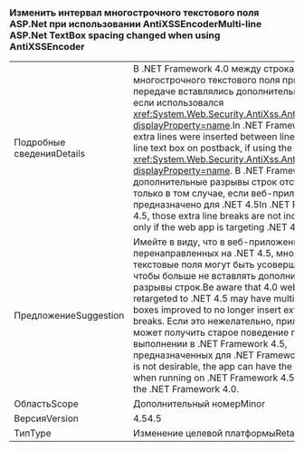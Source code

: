 ### <a name="multi-line-aspnet-textbox-spacing-changed-when-using-antixssencoder"></a><span data-ttu-id="cf949-101">Изменить интервал многострочного текстового поля ASP.Net при использовании AntiXSSEncoder</span><span class="sxs-lookup"><span data-stu-id="cf949-101">Multi-line ASP.Net TextBox spacing changed when using AntiXSSEncoder</span></span>

|   |   |
|---|---|
|<span data-ttu-id="cf949-102">Подробные сведения</span><span class="sxs-lookup"><span data-stu-id="cf949-102">Details</span></span>|<span data-ttu-id="cf949-103">В .NET Framework 4.0 между строками многострочного текстового поля при обратной передаче вставлялись дополнительные строки, если использовался <xref:System.Web.Security.AntiXss.AntiXssEncoder?displayProperty=name>.</span><span class="sxs-lookup"><span data-stu-id="cf949-103">In .NET Framework 4.0, extra lines were inserted between lines of a multi-line text box on postback, if using the <xref:System.Web.Security.AntiXss.AntiXssEncoder?displayProperty=name>.</span></span> <span data-ttu-id="cf949-104">В .NET Framework 4.5 эти дополнительные разрывы строк отсутствуют только в том случае, если веб-приложение предназначено для .NET 4.5</span><span class="sxs-lookup"><span data-stu-id="cf949-104">In .NET Framework 4.5, those extra line breaks are not included, but only if the web app is targeting .NET 4.5</span></span>|
|<span data-ttu-id="cf949-105">Предложение</span><span class="sxs-lookup"><span data-stu-id="cf949-105">Suggestion</span></span>|<span data-ttu-id="cf949-106">Имейте в виду, что в веб-приложениях 4.0, перенаправленных на .NET 4.5, многострочные текстовые поля могут быть усовершенствованы, чтобы больше не вставлять дополнительные разрывы строк.</span><span class="sxs-lookup"><span data-stu-id="cf949-106">Be aware that 4.0 web apps retargeted to .NET 4.5 may have multi-line text boxes improved to no longer insert extra line breaks.</span></span> <span data-ttu-id="cf949-107">Если это нежелательно, приложение может получить старое поведение при выполнении в .NET Framework 4.5, предназначенных для .NET Framework 4.0.</span><span class="sxs-lookup"><span data-stu-id="cf949-107">If this is not desirable, the app  can have the old behavior when running on .NET Framework 4.5 by targeting the .NET Framework 4.0.</span></span>|
|<span data-ttu-id="cf949-108">Область</span><span class="sxs-lookup"><span data-stu-id="cf949-108">Scope</span></span>|<span data-ttu-id="cf949-109">Дополнительный номер</span><span class="sxs-lookup"><span data-stu-id="cf949-109">Minor</span></span>|
|<span data-ttu-id="cf949-110">Версия</span><span class="sxs-lookup"><span data-stu-id="cf949-110">Version</span></span>|<span data-ttu-id="cf949-111">4.5</span><span class="sxs-lookup"><span data-stu-id="cf949-111">4.5</span></span>|
|<span data-ttu-id="cf949-112">Тип</span><span class="sxs-lookup"><span data-stu-id="cf949-112">Type</span></span>|<span data-ttu-id="cf949-113">Изменение целевой платформы</span><span class="sxs-lookup"><span data-stu-id="cf949-113">Retargeting</span></span>|

